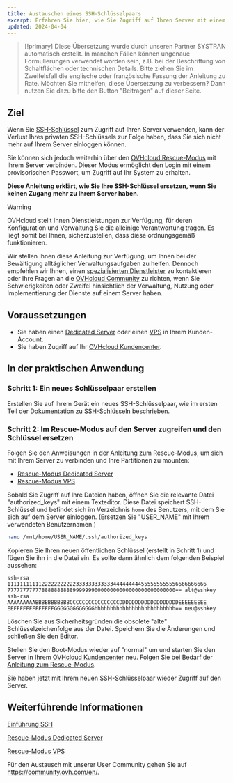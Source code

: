 ```yaml
---
title: Austauschen eines SSH-Schlüsselpaars
excerpt: Erfahren Sie hier, wie Sie Zugriff auf Ihren Server mit einem neuen SSH-Schlüsselpaar wiederherstellen, falls der private Schlüssel verloren ist
updated: 2024-04-04
---
```


> [!primary]
> Diese Übersetzung wurde durch unseren Partner SYSTRAN automatisch erstellt. In manchen Fällen können ungenaue Formulierungen verwendet worden sein, z.B. bei der Beschriftung von Schaltflächen oder technischen Details. Bitte ziehen Sie im Zweifelsfall die englische oder französische Fassung der Anleitung zu Rate. Möchten Sie mithelfen, diese Übersetzung zu verbessern? Dann nutzen Sie dazu bitte den Button "Beitragen" auf dieser Seite.
>

## Ziel

Wenn Sie [SSH-Schlüssel](/pages/bare_metal_cloud/dedicated_servers/creating-ssh-keys-dedicated) zum Zugriff auf Ihren Server verwenden, kann der Verlust Ihres privaten SSH-Schlüssels zur Folge haben, dass Sie sich nicht mehr auf Ihrem Server einloggen können.

Sie können sich jedoch weiterhin über den [OVHcloud Rescue-Modus](/pages/bare_metal_cloud/dedicated_servers/rescue_mode) mit Ihrem Server verbinden. Dieser Modus ermöglicht den Login mit einem provisorischen Passwort, um Zugriff auf Ihr System zu erhalten.

**Diese Anleitung erklärt, wie Sie Ihre SSH-Schlüssel ersetzen, wenn Sie keinen Zugang mehr zu Ihrem Server haben.**

> [!warning]
> OVHcloud stellt Ihnen Dienstleistungen zur Verfügung, für deren Konfiguration und Verwaltung Sie die alleinige Verantwortung tragen. Es liegt somit bei Ihnen, sicherzustellen, dass diese ordnungsgemäß funktionieren.
> 
> Wir stellen Ihnen diese Anleitung zur Verfügung, um Ihnen bei der Bewältigung alltäglicher Verwaltungsaufgaben zu helfen. Dennoch empfehlen wir Ihnen, einen [spezialisierten Dienstleister](/links/partner) zu kontaktieren oder Ihre Fragen an die [OVHcloud Community](https://community.ovh.com/en/) zu richten, wenn Sie Schwierigkeiten oder Zweifel hinsichtlich der Verwaltung, Nutzung oder Implementierung der Dienste auf einem Server haben.
>

## Voraussetzungen

- Sie haben einen [Dedicated Server](https://www.ovhcloud.com/de/bare-metal/) oder einen [VPS](https://www.ovhcloud.com/de/vps/) in Ihrem Kunden-Account.
- Sie haben Zugriff auf Ihr [OVHcloud Kundencenter](/links/manager).

## In der praktischen Anwendung

### Schritt 1: Ein neues Schlüsselpaar erstellen

Erstellen Sie auf Ihrem Gerät ein neues SSH-Schlüsselpaar, wie im ersten Teil der Dokumentation zu [SSH-Schlüsseln](/pages/bare_metal_cloud/dedicated_servers/creating-ssh-keys-dedicated) beschrieben.

<a name="step2"></a>

### Schritt 2: Im Rescue-Modus auf den Server zugreifen und den Schlüssel ersetzen

Folgen Sie den Anweisungen in der Anleitung zum Rescue-Modus, um sich mit Ihrem Server zu verbinden und Ihre Partitionen zu mounten:

- [Rescue-Modus Dedicated Server](/pages/bare_metal_cloud/dedicated_servers/rescue_mode)
- [Rescue-Modus VPS](/pages/bare_metal_cloud/virtual_private_servers/rescue)

Sobald Sie Zugriff auf Ihre Dateien haben, öffnen Sie die relevante Datei "authorized_keys" mit einem Texteditor. Diese Datei speichert SSH-Schlüssel und befindet sich im Verzeichnis `home` des Benutzers, mit dem Sie sich auf dem Server einloggen. (Ersetzen Sie "USER_NAME" mit Ihrem verwendeten Benutzernamen.)

```bash
nano /mnt/home/USER_NAME/.ssh/authorized_keys
```

Kopieren Sie Ihren neuen öffentlichen Schlüssel (erstellt in Schritt 1) und fügen Sie ihn in die Datei ein. Es sollte dann ähnlich dem folgenden Beispiel aussehen:

```console
ssh-rsa 1111111111122222222222333333333333444444444555555555556666666666
777777777778888888888999999900000000000000000000000000== alt@sshkey
ssh-rsa AAAAAAAAABBBBBBBBBBBCCCCCCCCCCCCCCCCDDDDDDDDDDDDDDDDDDDEEEEEEEEE
EEFFFFFFFFFFFFFGGGGGGGGGGGGGhhhhhhhhhhhhhhhhhhhhhhhhhh== neu@sshkey
```

Löschen Sie aus Sicherheitsgründen die obsolete "alte" Schlüsselzeichenfolge aus der Datei. Speichern Sie die Änderungen und schließen Sie den Editor.

Stellen Sie den Boot-Modus wieder auf "normal" um und starten Sie den Server in Ihrem [OVHcloud Kundencenter](/links/manager) neu. Folgen Sie bei Bedarf der [Anleitung zum Rescue-Modus](#step2).

Sie haben jetzt mit Ihrem neuen SSH-Schlüsselpaar wieder Zugriff auf den Server.

## Weiterführende Informationen

[Einführung SSH](/pages/bare_metal_cloud/dedicated_servers/ssh_introduction)

[Rescue-Modus Dedicated Server](/pages/bare_metal_cloud/dedicated_servers/rescue_mode)

[Rescue-Modus VPS](/pages/bare_metal_cloud/virtual_private_servers/rescue)

Für den Austausch mit unserer User Community gehen Sie auf <https://community.ovh.com/en/>.